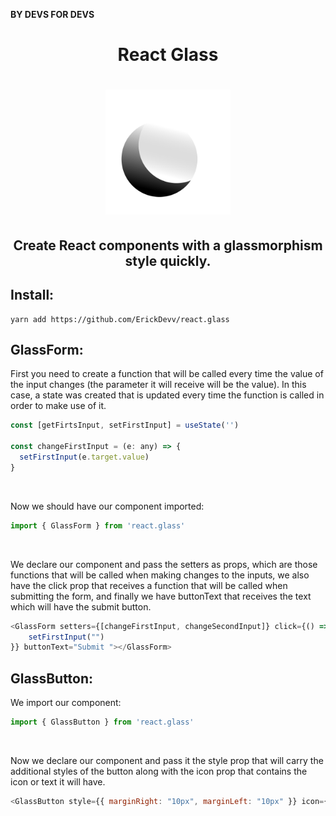 **BY DEVS FOR DEVS**

<div align="center">
  <h1>React Glass<h1/>
  <img src="ReactGlass.png" alt="alt text" width="200"/>
</div>

<div align="center">
  <h2>Create React components with a glassmorphism style quickly. 
<h2/>
  
</div>

## Install:
```console
yarn add https://github.com/ErickDevv/react.glass
```


## GlassForm:
First you need to create a function that will be called every time the value of the input changes (the parameter it will receive will be the value). In this case, a state was created that is updated every time the function is called in order to make use of it.

```js
const [getFirtsInput, setFirstInput] = useState('')

const changeFirstInput = (e: any) => {
  setFirstInput(e.target.value)
}
```
  <br/>
  
Now we should have our component imported:
  
```js
import { GlassForm } from 'react.glass'
```
   <br/>
  
We declare our component and pass the setters as props, which are those functions that will be called when making changes to the inputs, we also have the click prop that receives a function that will be called when submitting the form, and finally we have buttonText that receives the text which will have the submit button.
  
```js
<GlassForm setters={[changeFirstInput, changeSecondInput]} click={() => {
    setFirstInput("")
}} buttonText="Submit "></GlassForm>
```

## GlassButton:

We import our component:
  
```js
import { GlassButton } from 'react.glass'
```

   <br/>
   
Now we declare our component and pass it the style prop that will carry the additional styles of the button along with the icon prop that contains the icon or text it will have.

```js
<GlassButton style={{ marginRight: "10px", marginLeft: "10px" }} icon={'i'm a button'} />
```
